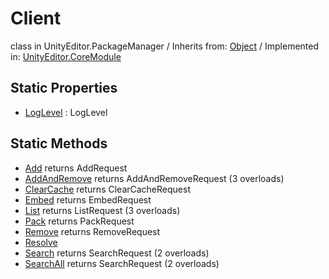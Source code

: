 # Client
class in UnityEditor.PackageManager
 / Inherits from: <a href="https://docs.unity3d.com/6000.0/Documentation/ScriptReference/Object.html" target="_blank">Object</a> / Implemented in: <a href="https://docs.unity3d.com/6000.0/Documentation/ScriptReference/UnityEditor.CoreModule.html" target="_blank">UnityEditor.CoreModule</a>
## Static Properties
- <a href="https://docs.unity3d.com/6000.0/Documentation/ScriptReference/Client-LogLevel.html" target="_blank">LogLevel</a> : LogLevel
## Static Methods
- <a href="https://docs.unity3d.com/6000.0/Documentation/ScriptReference/Client.Add.html" target="_blank">Add</a> returns AddRequest
- <a href="https://docs.unity3d.com/6000.0/Documentation/ScriptReference/Client.AddAndRemove.html" target="_blank">AddAndRemove</a> returns AddAndRemoveRequest (3 overloads)
- <a href="https://docs.unity3d.com/6000.0/Documentation/ScriptReference/Client.ClearCache.html" target="_blank">ClearCache</a> returns ClearCacheRequest
- <a href="https://docs.unity3d.com/6000.0/Documentation/ScriptReference/Client.Embed.html" target="_blank">Embed</a> returns EmbedRequest
- <a href="https://docs.unity3d.com/6000.0/Documentation/ScriptReference/Client.List.html" target="_blank">List</a> returns ListRequest (3 overloads)
- <a href="https://docs.unity3d.com/6000.0/Documentation/ScriptReference/Client.Pack.html" target="_blank">Pack</a> returns PackRequest
- <a href="https://docs.unity3d.com/6000.0/Documentation/ScriptReference/Client.Remove.html" target="_blank">Remove</a> returns RemoveRequest
- <a href="https://docs.unity3d.com/6000.0/Documentation/ScriptReference/Client.Resolve.html" target="_blank">Resolve</a>
- <a href="https://docs.unity3d.com/6000.0/Documentation/ScriptReference/Client.Search.html" target="_blank">Search</a> returns SearchRequest (2 overloads)
- <a href="https://docs.unity3d.com/6000.0/Documentation/ScriptReference/Client.SearchAll.html" target="_blank">SearchAll</a> returns SearchRequest (2 overloads)
